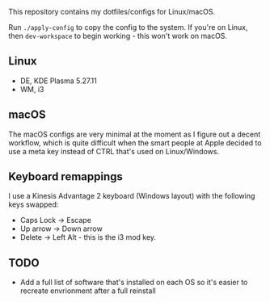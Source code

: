 This repository contains my dotfiles/configs for Linux/macOS.

Run `./apply-config` to copy the config to the system. If you're on Linux, then `dev-workspace` to begin working - this won't work on macOS.

## Linux

- DE, KDE Plasma 5.27.11
- WM, i3

## macOS
The macOS configs are very minimal at the moment as I figure out a decent workflow, which is quite difficult when the smart people at Apple decided to use a meta key instead of CTRL that's used on Linux/Windows.

## Keyboard remappings

I use a Kinesis Advantage 2 keyboard (Windows layout) with the following keys swapped:
- Caps Lock -> Escape
- Up arrow -> Down arrow
- Delete -> Left Alt - this is the i3 mod key.

## TODO
- Add a full list of software that's installed on each OS so it's easier to recreate envrionment after a full reinstall
